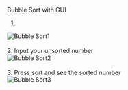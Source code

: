 Bubble Sort with GUI

1. 
![Bubble Sort1](https://i.imgur.com/Plokddj.png)
<br><br>
2. Input your unsorted number<br>
![Bubble Sort2](https://i.imgur.com/Ly0lmVD.png)
<br><br>
3. Press sort and see the sorted number<br>
![Bubble Sort3](https://i.imgur.com/1JeGguR.png)


